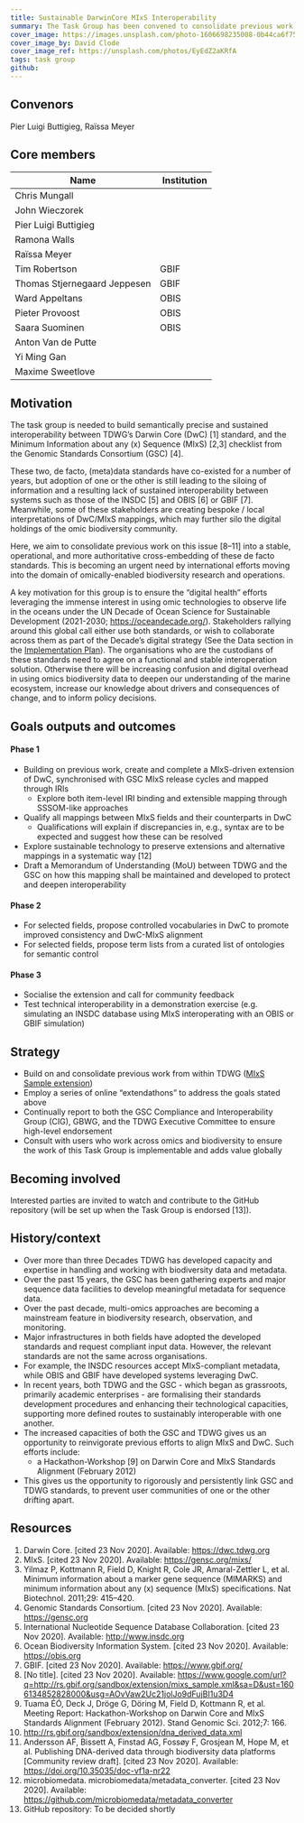 ```yaml
---
title: Sustainable DarwinCore MIxS Interoperability
summary: The Task Group has been convened to consolidate previous work that aimed to prevent siloed (meta)data standards development in the omics and broader biodiversity communities. The TG will leverage procedural and technical advancements in TDWG and the GSC to develop a sustainably interoperable MIxS-driven extension of DwC. The result will ensure that data produced in either MIxS- or DwC-compliant form can be automatically brokered between user communities, bringing the communities closer together.
cover_image: https://images.unsplash.com/photo-1606698235008-0b44ca6f7594
cover_image_by: David Clode
cover_image_ref: https://unsplash.com/photos/EyEdZ2aKRfA 
tags: task group
github:
---
```


## Convenors

Pier Luigi Buttigieg, Raïssa Meyer

## Core members  

Name | Institution 
--- | --- 
Chris Mungall |
John Wieczorek |
Pier Luigi Buttigieg |
Ramona Walls |
Raïssa Meyer |
Tim Robertson | GBIF
Thomas Stjernegaard Jeppesen | GBIF
Ward Appeltans | OBIS 
Pieter Provoost | OBIS
Saara Suominen | OBIS
Anton Van de Putte | 
Yi Ming Gan | 
Maxime Sweetlove | 

## Motivation

The task group is needed to build semantically precise and sustained interoperability between TDWG’s Darwin Core (DwC) [1] standard, and the Minimum Information about any (x) Sequence (MIxS) [2,3] checklist from the Genomic Standards Consortium (GSC) [4]. 

These two, de facto, (meta)data standards have co-existed for a number of years, but adoption of one or the other is still leading to the siloing of information and a resulting lack of sustained interoperability between systems such as those of the INSDC [5] and OBIS [6] or GBIF [7]. Meanwhile, some of these stakeholders are creating bespoke / local interpretations of DwC/MIxS mappings, which may further silo the digital holdings of the omic biodiversity community.

Here, we aim to consolidate previous work on this issue [8–11] into a stable, operational, and more authoritative cross-embedding of these de facto standards. This is becoming an urgent need by international efforts moving into the domain of omically-enabled biodiversity research and operations. 

A key motivation for this group is to ensure the “digital health” efforts leveraging the immense interest in using omic technologies to observe life in the oceans under the UN Decade of Ocean Science for Sustainable Development (2021-2030; <https://oceandecade.org/>). Stakeholders rallying around this global call either use both standards, or wish to collaborate across them as part of the Decade’s digital strategy (See the Data section in the [Implementation Plan](https://www.oceandecade.org/assets/uploads/documents/Ocean-Decade-Implementation-Plan-Version-2-0-min_1596634145.pdf)). The organisations who are the custodians of these standards need to agree on a functional and stable interoperation solution. Otherwise there will be increasing confusion and digital overhead in using omics biodiversity data to deepen our understanding of the marine ecosystem, increase our knowledge about drivers and consequences of change, and to inform policy decisions. 


## Goals outputs and outcomes

#### Phase 1

- Building on previous work, create and complete a MIxS-driven extension of DwC, synchronised with GSC MIxS release cycles and mapped through IRIs
    - Explore both item-level IRI binding and extensible mapping through SSSOM-like approaches
- Qualify all mappings between MIxS fields and their counterparts in DwC
    - Qualifications will explain if discrepancies in, e.g., syntax are to be expected and suggest how these can be resolved
- Explore sustainable technology to preserve extensions and alternative mappings in a systematic way [12]
- Draft a Memorandum of Understanding (MoU) between TDWG and the GSC on how this mapping shall be maintained and developed to protect and deepen interoperability

#### Phase 2

- For selected fields, propose controlled vocabularies in DwC to promote improved consistency and DwC-MIxS alignment
- For selected fields, propose term lists from a curated list of ontologies for semantic control

#### Phase 3

- Socialise the extension and call for community feedback
- Test technical interoperability in a demonstration exercise (e.g. simulating an INSDC database using MIxS interoperating with an OBIS or GBIF simulation)

## Strategy

- Build on and consolidate previous work from within TDWG ([MIxS Sample extension](http://rs.gbif.org/sandbox/extension/mixs_sample.xml))
- Employ a series of online “extendathons” to address the goals stated above
- Continually report to both the GSC Compliance and Interoperability Group (CIG), GBWG, and the TDWG Executive Committee to ensure high-level endorsement
- Consult with users who work across omics and biodiversity to ensure the work of this Task Group is implementable and adds value globally


## Becoming involved

Interested parties are invited to watch and contribute to the GitHub repository (will be set up when the Task Group is endorsed [13]).

## History/context

- Over more than three Decades TDWG has developed capacity and expertise in handling and working with biodiversity data and metadata.
- Over the past 15 years, the GSC has been gathering experts and major sequence data facilities to develop meaningful metadata for sequence data. 
- Over the past decade, multi-omics approaches are becoming a mainstream feature in biodiversity research, observation, and monitoring. 
- Major infrastructures in both fields have adopted the developed standards and request compliant input data. However, the relevant standards are not the same across organisations. 
- For example, the INSDC resources accept MIxS-compliant metadata, while OBIS and GBIF have developed systems leveraging DwC. 
- In recent years, both TDWG and the GSC - which began as grassroots, primarily academic enterprises - are formalising their standards development procedures and enhancing their technological capacities, supporting more defined routes to sustainably interoperable with one another.
- The increased capacities of both the GSC and TDWG gives us an opportunity to reinvigorate previous efforts to align MIxS and DwC. Such efforts include:
    - a Hackathon-Workshop [9] on Darwin Core and MIxS Standards Alignment (February 2012)
- This gives us the opportunity to rigorously and persistently link GSC and TDWG standards, to prevent user communities of one or the other drifting apart. 

## Resources

1. 	Darwin Core. [cited 23 Nov 2020]. Available: <https://dwc.tdwg.org>
2. 	MIxS. [cited 23 Nov 2020]. Available: <https://gensc.org/mixs/>
3. 	Yilmaz P, Kottmann R, Field D, Knight R, Cole JR, Amaral-Zettler L, et al. Minimum information about a marker gene sequence (MIMARKS) and minimum information about any (x) sequence (MIxS) specifications. Nat Biotechnol. 2011;29: 415–420.
4. 	Genomic Standards Consortium. [cited 23 Nov 2020]. Available: <https://gensc.org>
5. 	International Nucleotide Sequence Database Collaboration. [cited 23 Nov 2020]. Available: <http://www.insdc.org>
6. 	Ocean Biodiversity Information System. [cited 23 Nov 2020]. Available: <https://obis.org>
7. 	GBIF. [cited 23 Nov 2020]. Available: <https://www.gbif.org/>
8. 	[No title]. [cited 23 Nov 2020]. Available: <https://www.google.com/url?q=http://rs.gbif.org/sandbox/extension/mixs_sample.xml&sa=D&ust=1606134852828000&usg=AOvVaw2Uc21jolJo9dFujBI1u3D4>
9. 	Tuama ÉÓ, Deck J, Dröge G, Döring M, Field D, Kottmann R, et al. Meeting Report: Hackathon-Workshop on Darwin Core and MIxS Standards Alignment (February 2012). Stand Genomic Sci. 2012;7: 166.
10. <http://rs.gbif.org/sandbox/extension/dna_derived_data.xml>
11. Andersson AF, Bissett A, Finstad AG, Fossøy F, Grosjean M, Hope M, et al. Publishing DNA-derived data through biodiversity data platforms [Community review draft]. [cited 23 Nov 2020]. Available: <https://doi.org/10.35035/doc-vf1a-nr22>
12. microbiomedata. microbiomedata/metadata_converter. [cited 23 Nov 2020]. Available: <https://github.com/microbiomedata/metadata_converter>
13. GitHub repository: To be decided shortly

